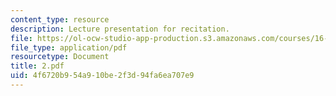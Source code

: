 ```yaml
---
content_type: resource
description: Lecture presentation for recitation.
file: https://ol-ocw-studio-app-production.s3.amazonaws.com/courses/16-01-unified-engineering-i-ii-iii-iv-fall-2005-spring-2006/4f6720b954a910be2f3d94fa6ea707e9_2.pdf
file_type: application/pdf
resourcetype: Document
title: 2.pdf
uid: 4f6720b9-54a9-10be-2f3d-94fa6ea707e9
---
```

